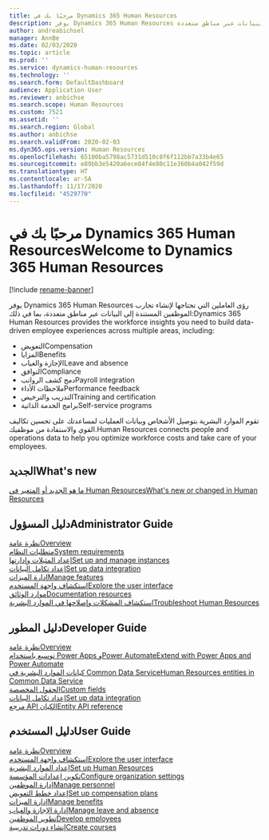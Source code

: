 ```yaml
---
title: مرحبًا بك في Dynamics 365 Human Resources
description: يوفر Dynamics 365 Human Resources رؤى العاملين التي تحتاجها لإنشاء تجارب الموظفين المستندة إلى البيانات عبر مناطق متعددة.
author: andreabichsel
manager: AnnBe
ms.date: 02/03/2020
ms.topic: article
ms.prod: ''
ms.service: dynamics-human-resources
ms.technology: ''
ms.search.form: DefaultDashboard
audience: Application User
ms.reviewer: anbichse
ms.search.scope: Human Resources
ms.custom: 7521
ms.assetid: ''
ms.search.region: Global
ms.author: anbichse
ms.search.validFrom: 2020-02-03
ms.dyn365.ops.version: Human Resources
ms.openlocfilehash: 65100ba5798ac5731d510c8f6f112bb7a33b4e65
ms.sourcegitcommit: e89bb3e5420a6ece84f4e80c11e360b4a042f59d
ms.translationtype: HT
ms.contentlocale: ar-SA
ms.lasthandoff: 11/17/2020
ms.locfileid: "4529770"
---
```

# <a name="welcome-to-dynamics-365-human-resources"></a><span data-ttu-id="a9f36-103">مرحبًا بك في Dynamics 365 Human Resources</span><span class="sxs-lookup"><span data-stu-id="a9f36-103">Welcome to Dynamics 365 Human Resources</span></span>

[!include [rename-banner](~/includes/cc-data-platform-banner.md)]

<span data-ttu-id="a9f36-104">يوفر Dynamics 365 Human Resources رؤى العاملين التي تحتاجها لإنشاء تجارب الموظفين المستندة إلى البيانات عبر مناطق متعددة، بما في ذلك:</span><span class="sxs-lookup"><span data-stu-id="a9f36-104">Dynamics 365 Human Resources provides the workforce insights you need to build data-driven employee experiences across multiple areas, including:</span></span>

- <span data-ttu-id="a9f36-105">التعويض</span><span class="sxs-lookup"><span data-stu-id="a9f36-105">Compensation</span></span>
- <span data-ttu-id="a9f36-106">المزايا</span><span class="sxs-lookup"><span data-stu-id="a9f36-106">Benefits</span></span>
- <span data-ttu-id="a9f36-107">الإجازة والغياب</span><span class="sxs-lookup"><span data-stu-id="a9f36-107">Leave and absence</span></span>
- <span data-ttu-id="a9f36-108">التوافق</span><span class="sxs-lookup"><span data-stu-id="a9f36-108">Compliance</span></span>
- <span data-ttu-id="a9f36-109">دمج كشف الرواتب</span><span class="sxs-lookup"><span data-stu-id="a9f36-109">Payroll integration</span></span>
- <span data-ttu-id="a9f36-110">ملاحظات الأداء</span><span class="sxs-lookup"><span data-stu-id="a9f36-110">Performance feedback</span></span>
- <span data-ttu-id="a9f36-111">التدريب والترخيص</span><span class="sxs-lookup"><span data-stu-id="a9f36-111">Training and certification</span></span>
- <span data-ttu-id="a9f36-112">برامج الخدمة الذاتية</span><span class="sxs-lookup"><span data-stu-id="a9f36-112">Self-service programs</span></span>

<span data-ttu-id="a9f36-113">تقوم الموارد البشرية بتوصيل الأشخاص وبيانات العمليات لمساعدتك على تحسين تكاليف القوي والاستفادة من موظفيك.</span><span class="sxs-lookup"><span data-stu-id="a9f36-113">Human Resources connects people and operations data to help you optimize workforce costs and take care of your employees.</span></span>

## <a name="whats-new"></a><span data-ttu-id="a9f36-114">الجديد</span><span class="sxs-lookup"><span data-stu-id="a9f36-114">What's new</span></span>

[<span data-ttu-id="a9f36-115">ما هو الجديد أو المتغير في Human Resources</span><span class="sxs-lookup"><span data-stu-id="a9f36-115">What's new or changed in Human Resources</span></span>](hr-admin-whats-new.md)

## <a name="administrator-guide"></a><span data-ttu-id="a9f36-116">دليل المسؤول</span><span class="sxs-lookup"><span data-stu-id="a9f36-116">Administrator Guide</span></span>

[<span data-ttu-id="a9f36-117">نظرة عامة</span><span class="sxs-lookup"><span data-stu-id="a9f36-117">Overview</span></span>](hr-admin-overview.md)</br>
[<span data-ttu-id="a9f36-118">متطلبات النظام</span><span class="sxs-lookup"><span data-stu-id="a9f36-118">System requirements</span></span>](hr-admin-system-requirements.md)</br>
[<span data-ttu-id="a9f36-119">إعداد المثيلات وإدارتها</span><span class="sxs-lookup"><span data-stu-id="a9f36-119">Set up and manage instances</span></span>](hr-admin-setup-provision.md)</br>
[<span data-ttu-id="a9f36-120">إعداد تكامل البيانات</span><span class="sxs-lookup"><span data-stu-id="a9f36-120">Set up data integration</span></span>](hr-admin-integration-choose-technology.md)</br>
[<span data-ttu-id="a9f36-121">إدارة الميزات</span><span class="sxs-lookup"><span data-stu-id="a9f36-121">Manage features</span></span>](hr-admin-manage-features.md)</br>
[<span data-ttu-id="a9f36-122">استكشاف واجهة المستخدم</span><span class="sxs-lookup"><span data-stu-id="a9f36-122">Explore the user interface</span></span>](../fin-ops-core/fin-ops/get-started/user-interface-elements.md?toc=/dynamics365/human-resources/toc.json)</br>
[<span data-ttu-id="a9f36-123">موارد الوثائق</span><span class="sxs-lookup"><span data-stu-id="a9f36-123">Documentation resources</span></span>](../fin-ops-core/fin-ops/get-started/help-overview.md?toc=/dynamics365/human-resources/toc.json)</br>
[<span data-ttu-id="a9f36-124">استكشاف المشكلات وإصلاحها في الموارد البشرية</span><span class="sxs-lookup"><span data-stu-id="a9f36-124">Troubleshoot Human Resources</span></span>](hr-admin-troubleshooting-support.md)</br>

## <a name="developer-guide"></a><span data-ttu-id="a9f36-125">دليل المطور</span><span class="sxs-lookup"><span data-stu-id="a9f36-125">Developer Guide</span></span>

[<span data-ttu-id="a9f36-126">نظرة عامة</span><span class="sxs-lookup"><span data-stu-id="a9f36-126">Overview</span></span>](hr-developer-overview.md)</br>
[<span data-ttu-id="a9f36-127">توسيع باستخدام Power Apps وPower Automate</span><span class="sxs-lookup"><span data-stu-id="a9f36-127">Extend with Power Apps and Power Automate</span></span>](hr-developer-power-apps.md)</br>
[<span data-ttu-id="a9f36-128">كيانات الموارد البشرية في Common Data Service</span><span class="sxs-lookup"><span data-stu-id="a9f36-128">Human Resources entities in Common Data Service</span></span>](hr-developer-entities.md)</br>
[<span data-ttu-id="a9f36-129">الحقول المخصصة</span><span class="sxs-lookup"><span data-stu-id="a9f36-129">Custom fields</span></span>](hr-developer-custom-fields.md)</br>
[<span data-ttu-id="a9f36-130">إعداد تكامل البيانات</span><span class="sxs-lookup"><span data-stu-id="a9f36-130">Set up data integration</span></span>](hr-admin-integration-choose-technology.md)</br>
[<span data-ttu-id="a9f36-131">مرجع API الكيان</span><span class="sxs-lookup"><span data-stu-id="a9f36-131">Entity API reference</span></span>](hr-developer-api-authentication.md)

## <a name="user-guide"></a><span data-ttu-id="a9f36-132">دليل المستخدم</span><span class="sxs-lookup"><span data-stu-id="a9f36-132">User Guide</span></span>

[<span data-ttu-id="a9f36-133">نظرة عامة</span><span class="sxs-lookup"><span data-stu-id="a9f36-133">Overview</span></span>](hr-hrpro-overview.md)</br>
[<span data-ttu-id="a9f36-134">استكشاف واجهة المستخدم</span><span class="sxs-lookup"><span data-stu-id="a9f36-134">Explore the user interface</span></span>](../fin-ops-core/fin-ops/get-started/user-interface-elements.md?toc=/dynamics365/human-resources/toc.json)</br>
[<span data-ttu-id="a9f36-135">إعداد الموارد البشرية</span><span class="sxs-lookup"><span data-stu-id="a9f36-135">Set up Human Resources</span></span>](hr-setup-parameters.md)</br>
[<span data-ttu-id="a9f36-136">تكوين إعدادات المؤسسة</span><span class="sxs-lookup"><span data-stu-id="a9f36-136">Configure organization settings</span></span>](../fin-ops-core/fin-ops/organization-administration/organization-administration-home-page.md?toc=/dynamics365/human-resources/toc.json)</br>
[<span data-ttu-id="a9f36-137">إدارة الموظفين</span><span class="sxs-lookup"><span data-stu-id="a9f36-137">Manage personnel</span></span>](hr-personnel-departments-jobs-positions.md)</br>
[<span data-ttu-id="a9f36-138">إعداد خطط التعويض</span><span class="sxs-lookup"><span data-stu-id="a9f36-138">Set up compensation plans</span></span>](hr-compensation-overview.md)</br>
[<span data-ttu-id="a9f36-139">إدارة الميزات</span><span class="sxs-lookup"><span data-stu-id="a9f36-139">Manage benefits</span></span>](hr-benefits-management-overview.md)</br>
[<span data-ttu-id="a9f36-140">إدارة الإجازة والغياب</span><span class="sxs-lookup"><span data-stu-id="a9f36-140">Manage leave and absence</span></span>](hr-leave-and-absence-overview.md)</br>
[<span data-ttu-id="a9f36-141">تطوير الموظفين</span><span class="sxs-lookup"><span data-stu-id="a9f36-141">Develop employees</span></span>](hr-develop-performance-management-overview.md)</br>
[<span data-ttu-id="a9f36-142">إنشاء دورات تدريبية</span><span class="sxs-lookup"><span data-stu-id="a9f36-142">Create courses</span></span>](hr-learning-courses.md)
